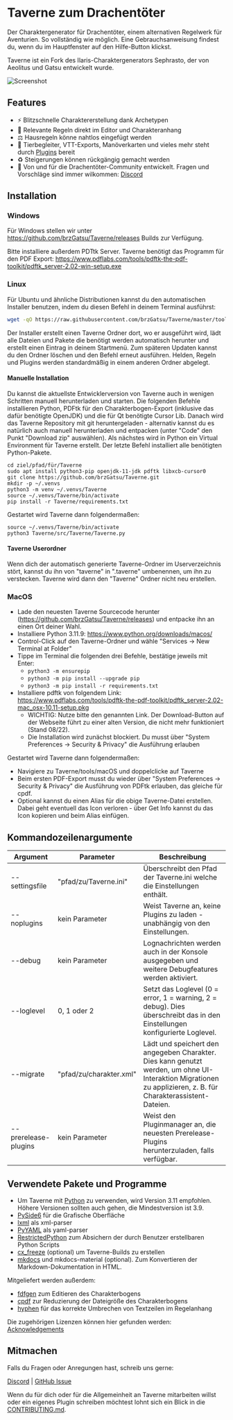 # Taverne zum Drachentöter
Der Charaktergenerator für Drachentöter, einem alternativen Regelwerk für Aventurien. So vollständig wie möglich. Eine Gebrauchsanweisung findest du, wenn du im Hauptfenster auf den Hilfe-Button klickst.

Taverne ist ein Fork des Ilaris-Charaktergenerators Sephrasto, der von Aeolitus und Gatsu entwickelt wurde. 

![Screenshot](docs/assets/images/readme_screenshot.png)

## Features
* ⚡ Blitzschnelle Charaktererstellung dank Archetypen
* 📜 Relevante Regeln direkt im Editor und Charakteranhang
* ⚖️ Hausregeln könne nahtlos eingefügt werden
* 🧩 Tierbegleiter, VTT-Exports, Manöverkarten und vieles mehr steht durch [Plugins](https://github.com/brzGatsu/SephrastoPlugins) bereit
* ♻️ Steigerungen können rückgängig gemacht werden
* 🤝 Von und für die Drachentöter-Community entwickelt. Fragen und Vorschläge sind immer wilkommen: [Discord](https://discord.gg/AF3WjqvMU9)

## Installation

### Windows
Für Windows stellen wir unter https://github.com/brzGatsu/Taverne/releases Builds zur Verfügung.

Bitte installiere außerdem PDTtk Server. Taverne benötigt das Programm für den PDF Export: https://www.pdflabs.com/tools/pdftk-the-pdf-toolkit/pdftk_server-2.02-win-setup.exe

### Linux
Für Ubuntu und ähnliche Distributionen kannst du den automatischen Installer benutzen, indem du diesen Befehl in deinem Terminal ausführst:
```bash
wget -qO https://raw.githubusercontent.com/brzGatsu/Taverne/master/tools/install_linux.sh | bash -i
```
Der Installer erstellt einen Taverne Ordner dort, wo er ausgeführt wird, lädt alle Dateien und Pakete die benötigt werden automatisch herunter und erstellt einen Eintrag in deinem Startmenü.
Zum späteren Updaten kannst du den Ordner löschen und den Befehl erneut ausführen. Helden, Regeln und Plugins werden standardmäßig in einem anderen Ordner abgelegt.

#### Manuelle Installation
Du kannst die aktuellste Entwicklerversion von Taverne auch in wenigen Schritten manuell herunterladen und starten.
Die folgenden Befehle installieren Python, PDFtk für den Charakterbogen-Export (inklusive das dafür benötigte OpenJDK) und die für Qt benötigte Cursor Lib. 
Danach wird das Taverne Repository mit git heruntergeladen - alternativ kannst du es natürlich auch manuell herunterladen und entpacken (unter "Code" den Punkt "Download zip" auswählen). 
Als nächstes wird in Python ein Virtual Environment für Taverne erstellt. Der letzte Befehl installiert alle benötigten Python-Pakete.

```
cd ziel/pfad/für/Taverne
sudo apt install python3-pip openjdk-11-jdk pdftk libxcb-cursor0
git clone https://github.com/brzGatsu/Taverne.git
mkdir -p ~/.venvs
python3 -m venv ~/.venvs/Taverne
source ~/.venvs/Taverne/bin/activate
pip install -r Taverne/requirements.txt
```

Gestartet wird Taverne dann folgendermaßen:
```
source ~/.venvs/Taverne/bin/activate
python3 Taverne/src/Taverne/Taverne.py
```

#### Taverne Userordner
Wenn dich der automatisch generierte Taverne-Ordner im Userverzeichnis stört, kannst du ihn von "taverne" in ".taverne" umbenennen, um ihn zu verstecken. Taverne wird dann den "Taverne" Ordner nicht neu erstellen.

### MacOS
* Lade den neuesten Taverne Sourcecode herunter (https://github.com/brzGatsu/Taverne/releases) und entpacke ihn an einen Ort deiner Wahl. 
* Installiere Python 3.11.9: https://www.python.org/downloads/macos/
* Control-Click auf den Taverne-Ordner und wähle "Services -> New Terminal at Folder"
* Tippe im Terminal die folgenden drei Befehle, bestätige jeweils mit Enter:
    - ```python3 -m ensurepip```
    - ```python3 -m pip install --upgrade pip```
    - ```python3 -m pip install -r requirements.txt```
* Installiere pdftk von folgendem Link: https://www.pdflabs.com/tools/pdftk-the-pdf-toolkit/pdftk_server-2.02-mac_osx-10.11-setup.pkg
    - WICHTIG: Nutze bitte den genannten Link. Der Download-Button auf der Webseite führt zu einer alten Version, die nicht mehr funktioniert (Stand 08/22).
    - Die Installation wird zunächst blockiert. Du musst über "System Preferences -> Security & Privacy" die Ausführung erlauben

Gestartet wird Taverne dann folgendermaßen:
* Navigiere zu Taverne/tools/macOS und doppelclicke auf Taverne
* Beim ersten PDF-Export musst du wieder über "System Preferences -> Security & Privacy" die Ausführung von PDFtk erlauben, das gleiche für cpdf.
* Optional kannst du einen Alias für die obige Taverne-Datei erstellen. Dabei geht eventuell das Icon verloren - über Get Info kannst du das Icon kopieren und beim Alias einfügen.

## Kommandozeilenargumente
|Argument|Parameter|Beschreibung|
|---|---|---|
|\-\-settingsfile|"pfad/zu/Taverne.ini"|Überschreibt den Pfad der Taverne.ini welche die Einstellungen enthält.|
|\-\-noplugins|kein Parameter|Weist Taverne an, keine Plugins zu laden - unabhängig von den Einstellungen.|
|\-\-debug|kein Parameter|Lognachrichten werden auch in der Konsole ausgegeben und weitere Debugfeatures werden aktiviert.|
|\-\-loglevel|0, 1 oder 2|Setzt das Loglevel (0 = error, 1 = warning, 2 = debug). Dies überschreibt das in den Einstellungen konfigurierte Loglevel.|
|\-\-migrate|"pfad/zu/charakter.xml"|Lädt und speichert den angegeben Charakter. Dies kann genutzt werden, um ohne UI-Interaktion Migrationen zu applizieren, z. B. für Charakterassistent-Dateien.|
|\-\-prerelease\-plugins|kein Parameter|Weist den Pluginmanager an, die neuesten Prerelease-Plugins herunterzuladen, falls verfügbar.|

## Verwendete Pakete und Programme
* Um Taverne mit [Python](https://www.python.org) zu verwenden, wird Version 3.11 empfohlen. Höhere Versionen sollten auch gehen, die Mindestversion ist 3.9.
* [PySide6](https://www.qt.io/qt-for-python) für die Grafische Oberfläche
* [lxml](http://lxml.de/) als xml-parser
* [PyYAML](https://pyyaml.org/) als yaml-parser
* [RestrictedPython](https://github.com/zopefoundation/RestrictedPython) zum Absichern der durch Benutzer erstellbaren Python Scripts
* [cx_freeze](https://github.com/marcelotduarte/cx_Freeze) (optional) um Taverne-Builds zu erstellen
* [mkdocs](https://github.com/mkdocs/) und mkdocs-material (optional). Zum Konvertieren der Markdown-Dokumentation in HTML.

Mitgeliefert werden außerdem:
* [fdfgen](https://github.com/ccnmtl/fdfgen) zum Editieren des Charakterbogens
* [cpdf](https://www.coherentpdf.com) zur Reduzierung der Dateigröße des Charakterbogens
* [hyphen](https://github.com/ytiurin/hyphen) für das korrekte Umbrechen von Textzeilen im Regelanhang

Die zugehörigen Lizenzen können hier gefunden werden: [Acknowledgements](docs/acknowledgements.md)

## Mitmachen
Falls du Fragen oder Anregungen hast, schreib uns gerne:

[Discord](https://discord.gg/AF3WjqvMU9) | [GitHub Issue](https://github.com/brzGatsu/Taverne/issues/new)

Wenn du für dich oder für die Allgemeinheit an Taverne mitarbeiten willst oder ein eigenes Plugin schreiben möchtest lohnt sich ein Blick in die [CONTRIBUTING.md](CONTRIBUTING.md).